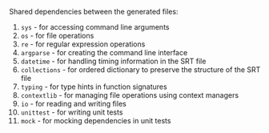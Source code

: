 Shared dependencies between the generated files:

1. `sys` - for accessing command line arguments
2. `os` - for file operations
3. `re` - for regular expression operations
4. `argparse` - for creating the command line interface
5. `datetime` - for handling timing information in the SRT file
6. `collections` - for ordered dictionary to preserve the structure of the SRT file
7. `typing` - for type hints in function signatures
8. `contextlib` - for managing file operations using context managers
9. `io` - for reading and writing files
10. `unittest` - for writing unit tests
11. `mock` - for mocking dependencies in unit tests